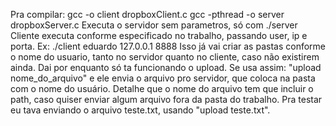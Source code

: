 Pra compilar:
gcc -o  client dropboxClient.c
gcc -pthread  -o server dropboxServer.c
Executa o servidor sem parametros, só com ./server
Cliente executa conforme especificado no trabalho, passando user, ip e porta. Ex: ./client eduardo 127.0.0.1 8888
Isso já vai criar as pastas conforme o nome do usuario, tanto no servidor quanto no cliente, caso não existirem ainda.
Dai por enquanto só ta funcionando o upload. Se usa assim: "upload nome_do_arquivo" e ele envia o arquivo pro servidor, que coloca na pasta com o nome do usuário.
Detalhe que o nome do arquivo tem que incluir o path, caso quiser enviar algum arquivo fora da pasta do trabalho. Pra testar eu tava enviando o arquivo teste.txt, usando "upload teste.txt".

